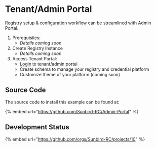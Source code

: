 # Tenant/Admin Portal

Registry setup & configuration workflow can be streamlined with Admin Portal.

1. Prerequisites:
   * _Details coming soon_
2. Create Registry Instance
   * _Details coming soon_
3. Access Tenant Portal:
   * [Login](https://demo-admin-portal.xiv.in/) to tenant/admin portal
   * Create schema to manage your registry and credential platform&#x20;
   * Customize theme of your platform (coming soon)



## Source Code

The source code to install this example can be found at:

{% embed url="https://github.com/Sunbird-RC/Admin-Portal" %}

## Development Status

{% embed url="https://github.com/orgs/Sunbird-RC/projects/10" %}
